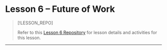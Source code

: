 # Lesson 6 – Future of Work  <!-- {docsify-ignore-all} -->

> [!LESSON_REPO]
>
> Refer to this <i class="fab fa-github"></i> [Lesson 6 Repository](https://github.com/BSMP-Coders/intermediate-storytelling-with-ai) for lesson details and activities for this lesson.


-----

